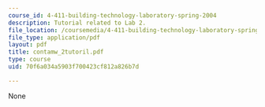 ```yaml
---
course_id: 4-411-building-technology-laboratory-spring-2004
description: Tutorial related to Lab 2.
file_location: /coursemedia/4-411-building-technology-laboratory-spring-2004/70f6a034a5903f700423cf812a826b7d_contamw_2tutoril.pdf
file_type: application/pdf
layout: pdf
title: contamw_2tutoril.pdf
type: course
uid: 70f6a034a5903f700423cf812a826b7d

---
```

None